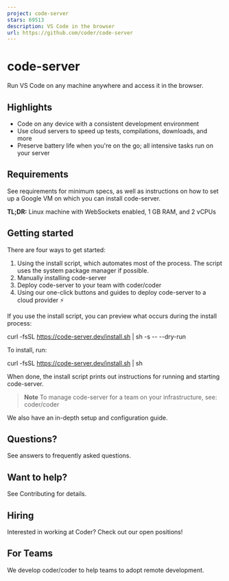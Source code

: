 ```yaml
---
project: code-server
stars: 69513
description: VS Code in the browser
url: https://github.com/coder/code-server
---
```


code-server
===========

Run VS Code on any machine anywhere and access it in the browser.

Highlights
----------

-   Code on any device with a consistent development environment
-   Use cloud servers to speed up tests, compilations, downloads, and more
-   Preserve battery life when you're on the go; all intensive tasks run on your server

Requirements
------------

See requirements for minimum specs, as well as instructions on how to set up a Google VM on which you can install code-server.

**TL;DR:** Linux machine with WebSockets enabled, 1 GB RAM, and 2 vCPUs

Getting started
---------------

There are four ways to get started:

1.  Using the install script, which automates most of the process. The script uses the system package manager if possible.
2.  Manually installing code-server
3.  Deploy code-server to your team with coder/coder
4.  Using our one-click buttons and guides to deploy code-server to a cloud provider ⚡

If you use the install script, you can preview what occurs during the install process:

curl -fsSL https://code-server.dev/install.sh | sh -s -- --dry-run

To install, run:

curl -fsSL https://code-server.dev/install.sh | sh

When done, the install script prints out instructions for running and starting code-server.

> **Note** To manage code-server for a team on your infrastructure, see: coder/coder

We also have an in-depth setup and configuration guide.

Questions?
----------

See answers to frequently asked questions.

Want to help?
-------------

See Contributing for details.

Hiring
------

Interested in working at Coder? Check out our open positions!

For Teams
---------

We develop coder/coder to help teams to adopt remote development.
